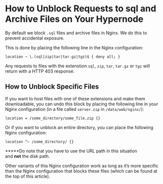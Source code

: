 <!-- source: https://support.hypernode.com/en/hypernode/nginx/how-to-unblock-requests-to-sql-and-archive-files/ -->
# How to Unblock Requests to sql and Archive Files on Your Hypernode

By default we block `.sql` files and archive files in Nginx. We do this to prevent accidental exposure. 

This is done by placing the following line in the Nginx configuration:

`location ~ \.(sql|zip|tar|tar.gz|tgz)$ { deny all; }`

Any requests to files with the extenstion `sql`, `zip`, `tar`, `tar.gz` or `tgz` will return with a HTTP 403 response.

How to Unblock Specific Files
-----------------------------

If you want to host files with one of these extensions and make them downloadable, you can undo this block by placing the following line in your Nginx configuration (in a file called `server.zip` in `/data/web/nginx/`):

`location = /some_directory/some_file.zip {}`

Or if you want to unblock an entire directory, you can place the following Nginx configuration:

`location ^~ /some_directory/ {}`

*****Do note that you have to use the URL path in this situation and **not** the disk path. 

Other variants of this Nginx configuration work as long as it’s more specific than the Nginx configuration that blocks these files (which can be found at the top of this article).
